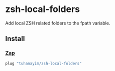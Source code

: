 # zsh-local-folders

Add local ZSH related folders to the fpath variable.

## Install

### [Zap](https://zapzsh.org)

```zsh
plug "tuhanayim/zsh-local-folders"
```
